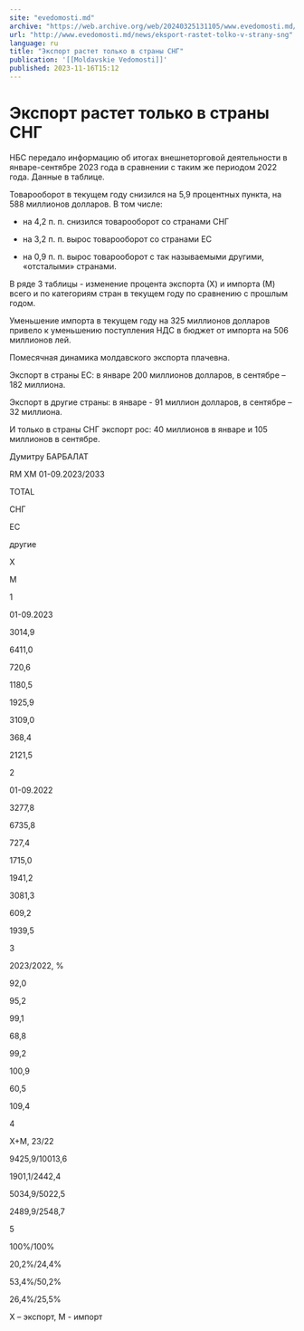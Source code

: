 ```yaml
---
site: "evedomosti.md"
archive: "https://web.archive.org/web/20240325131105/www.evedomosti.md/news/eksport-rastet-tolko-v-strany-sng"
url: "http://www.evedomosti.md/news/eksport-rastet-tolko-v-strany-sng"
language: ru
title: "Экспорт растет только в страны СНГ"
publication: '[[Moldavskie Vedomosti]]'
published: 2023-11-16T15:12
---
```


# Экспорт растет только в страны СНГ

НБС передало информацию об итогах внешнеторговой деятельности в январе-сентябре 2023 года в сравнении с таким же периодом 2022 года. Данные в таблице.

Товарооборот в текущем году снизился на 5,9 процентных пункта, на 588 миллионов долларов. В том числе:

* на 4,2 п. п. снизился товарооборот со странами СНГ

* на 3,2 п. п. вырос товарооборот со странами ЕС

* на 0,9 п. п. вырос товарооборот с так называемыми другими, «отсталыми» странами.

В ряде 3 таблицы - изменение процента экспорта (Х) и импорта (М) всего и по категориям стран в текущем году по сравнению с прошлым годом.

Уменьшение импорта в текущем году на 325 миллионов долларов привело к уменьшению поступления НДС в бюджет от импорта на 506 миллионов лей.

Помесячная динамика молдавского экспорта плачевна.

Экспорт в страны ЕС: в январе 200 миллионов долларов, в сентябре – 182 миллиона.

Экспорт в другие страны: в январе - 91 миллион долларов, в сентябре – 32 миллиона.

И только в страны СНГ экспорт рос: 40 миллионов в январе и 105 миллионов в сентябре.

Думитру БАРБАЛАТ

RM XM 01-09.2023/2033

TOTAL

CНГ

EС

другие

X

M

1

01-09.2023

3014,9

6411,0

720,6

1180,5

1925,9

3109,0

368,4

2121,5

2

01-09.2022

3277,8

6735,8

727,4

1715,0

1941,2

3081,3

609,2

1939,5

3

2023/2022, %

92,0

95,2

99,1

68,8

99,2

100,9

60,5

109,4

4

X+M, 23/22

9425,9/10013,6

1901,1/2442,4

5034,9/5022,5

2489,9/2548,7

5

100%/100%

20,2%/24,4%

53,4%/50,2%

26,4%/25,5%

Х – экспорт, М - импорт